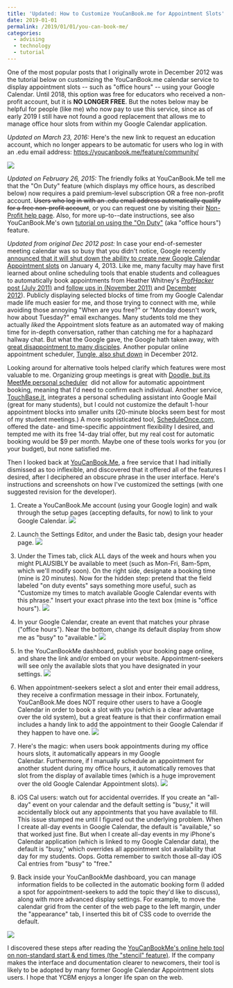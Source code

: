 ```yaml
---
title: 'Updated: How to Customize YouCanBook.me for Appointment Slots'
date: 2019-01-01
permalink: /2019/01/01/you-can-book-me/
categories:
  - advising
  - technology
  - tutorial
---
```

One of the most popular posts that I originally wrote in December 2012 was the tutorial below on customizing the YouCanBook.me calendar service to display appointment slots -- such as "office hours" -- using your Google Calendar. Until 2018, this option was free for educators who received a non-profit account, but it is **NO LONGER FREE**. But the notes below may be helpful for people (like me) who now pay to use this service, since as of early 2019 I still have not found a good replacement that allows me to manage office hour slots from within my Google Calendar application.

<em>Updated on March 23, 2016:</em>&nbsp;Here's the new link to request an education account, which no longer appears to be automatic for users who log in with an .edu email address:&nbsp;<a href="https://youcanbook.me/feature/community/">https://youcanbook.me/feature/community/</a>

![](images/2012/YouCanBookMeSetup.png)

<em>Updated on February 26, 2015: </em>The friendly folks at YouCanBook.Me tell me that the "On Duty" feature (which displays my office hours, as described below) now requires a paid premium-level subscription OR a free non-profit account. <del>Users who log in with an .edu email address automatically qualify for a free non-profit account</del>, or you can request one by visiting their <a href="https://gb.youcanbook.me/nonprofit.jsp">Non-Profit help page</a>. Also, for more up-to--date instructions, see also YouCanBook.Me's own <a href="https://ga.youcanbook.me/feature/onduty">tutorial on using the "On Duty"</a> (aka "office hours") feature.

<em>Updated from original Dec 2012 post:</em>
In case your end-of-semester meeting calendar was so busy that you didn't notice, Google recently <a title="announcement" href="http://googleblog.blogspot.com/2012/12/winter-cleaning.html" target="_blank" rel="noopener">announced that it will shut down the ability to create new Google Calendar Appointment slots</a>&nbsp;on&nbsp;January 4, 2013. Like me, many faculty may have first learned about online scheduling tools that enable students and colleagues to automatically book appointments from Heather Whitney's <a title="ProfHacker" href="http://chronicle.com/blogs/profhacker/scheduling-101-appointment-slots-in-google-calendar/34575" target="_blank" rel="noopener"><em>ProfHacker</em> post (July 2011)</a>&nbsp;and <a title="ProfHacker" href="http://chronicle.com/blogs/profhacker/follow-up-appointments-slots-in-google-calendar/37209" target="_blank" rel="noopener">follow ups in (November 2011)</a>&nbsp;and&nbsp;<a href="http://chronicle.com/blogs/profhacker/google-calendar-cancels-appointment-slots-implications-for-scheduling-office-hours/45067" target="_blank" rel="noopener">December 2012</a>).&nbsp;Publicly displaying selected blocks of time from my Google Calendar made life much easier for me, and those trying to connect with me, while avoiding those annoying "When are you free?" or "Monday doesn't work, how about Tuesday?" email exchanges. Many students told me they actually <em>liked</em>&nbsp;the Appointment slots feature as an automated way of making time for in-depth conversation, rather than catching me for a haphazard hallway chat. But what the Google gave, the Google hath taken away, with <a title="GoogleProductForums" href="https://productforums.google.com/forum/?fromgroups=#!topic/calendar/chG8bTXFbbE" target="_blank" rel="noopener">great disappointment to many disciples</a>. Another popular online appointment scheduler, <a title="tungle" href="http://www.tungle.me/blog.html" target="_blank" rel="noopener">Tungle, also shut down</a> in December 2012.

Looking around for alternative tools helped clarify which features were most valuable to me. Organizing group meetings is great with <a title="Doodle MeetMe" href="http://www.doodle.com/about/meetMe.html" target="_blank" rel="noopener">Doodle, but its MeetMe personal scheduler</a> &nbsp;did not allow for automatic appointment booking, meaning that I'd need to confirm each individual. Another service, <a title="TouchBaseIt" href="http://www.touchbase.it/" target="_blank" rel="noopener">TouchBase.it</a>, integrates a personal scheduling assistant into Google Mail (great for many students), but I could not customize the default 1-hour appointment blocks into smaller units (20-minute blocks seem best for most of my student meetings.) A more sophisticated tool, <a title="ScheduleOnce" href="http://www.scheduleonce.com/" target="_blank" rel="noopener">ScheduleOnce.com</a>, offered the date- and time-specific appointment flexibility I desired, and tempted me with its free 14-day trial offer, but my real cost for automatic booking would be $9 per month. Maybe one of these tools works for you (or your budget), but none satisfied me.

Then I looked back at <a title="YouCanBookMe" href="http://youcanbook.me/" target="_blank" rel="noopener">YouCanBook.Me</a>, a free service that I had initially dismissed as too inflexible, and discovered that it offered all of the features I desired, after I deciphered an obscure phrase in the user interface. Here's instructions and screenshots on how I've customized the settings (with one suggested revision for the developer).

1) Create a YouCanBook.Me account (using your Google login) and walk through the setup pages (accepting defaults, for now) to link to your Google Calendar.
![](images/2012/YouCanBookMeSetup.png)

2) Launch the Settings Editor, and under the Basic tab, design your header page.
![](images/2012/YouCanBookMeBasicScreen.png)

3) Under the Times tab, click ALL days of the week and hours when you might PLAUSIBLY be available to meet (such as Mon-Fri, 8am-5pm, which we'll modify soon). On the right side, designate a booking time (mine is 20 minutes). Now for the hidden step: pretend that the field labeled "on duty events" says something more useful, such as "Customize my times to match available Google Calendar events with this phrase." Insert your exact phrase into the text box (mine is "office hours").
![](images/2012/YouCanBookMeTimesScreen.png)

4) In your Google Calendar, create an event that matches your phrase ("office hours"). Near the bottom, change its default display from show me as "busy" to "available."
![](images/2012/YCBMGoogleCalendarEvent.jpg)

5) In the YouCanBookMe dashboard, publish your booking page online, and share the link and/or embed on your website. Appointment-seekers will see only the available slots that you have designated in your settings.
![](images/2012/YouCanBookMeUserView.png)

6) When appointment-seekers select a slot and enter their email address, they receive a confirmation message in their inbox. Fortunately, YouCanBook.Me does NOT require other users to have a Google Calendar in order to book a slot with you (which is a clear advantage over the old system), but a great feature is that their confirmation email includes a handy link to add the appointment to their Google Calendar if they happen to have one.
![](images/2012/YouCanBookMeBookingScreen.png)

7) Here's the magic: when users book appointments during my office hours slots, it automatically appears in my Google Calendar.&nbsp;Furthermore, if I manually schedule an appointment for another student during my office hours, it automatically removes that slot from the display of available times (which is a huge improvement over the old Google Calendar Appointment slots).
![](images/2012/YouCanBookMeGCalBookedView.png)

8) iOS Cal users: watch out for accidental overrides. If you create an "all-day" event on your calendar and the default setting is "busy," it will accidentally block out any appointments that you have available to fill. This issue stumped me until I figured out the underlying problem. When I create all-day events in Google Calendar, the default is "available," so that worked just fine. But when I create all-day events in my iPhone's Calendar application (which is linked to my Google Calendar data), the default is "busy," which overrides all appointment slot availability that day for my students. Oops. Gotta remember to switch those all-day iOS Cal entries from "busy" to "free."

9) Back inside your YouCanBookMe dashboard, you can manage information fields to be collected in the automatic booking form (I added a spot for appointment-seekers to add the topic they'd like to discuss), along with more advanced display settings. For example, to move the calendar grid from the center of the web page to the left margin, under the "appearance" tab, I inserted this bit of CSS code to override the default.

![](images/2012/YouCanBookMeAppearanceCSS.png)

I discovered these steps after reading the&nbsp;<a title="YCBM help tool" href="http://feedbackfrenzy.com/service/item.jsp?instance=ycbm&amp;item=uvHaDGFbPdfrf2au2QP4" target="_blank" rel="noopener">YouCanBookMe's online help tool on non-standard start &amp; end times (the "stencil" feature)</a>. If the company makes the interface and documentation clearer to newcomers, their tool is likely to be adopted by many former Google Calendar Appointment slots users. I hope that YCBM enjoys a longer life span on the web.
